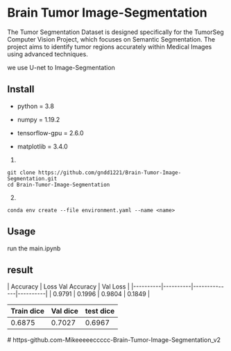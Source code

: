 # Brain Tumor Image-Segmentation
The Tumor Segmentation Dataset is designed specifically for the TumorSeg Computer Vision Project, which focuses on Semantic Segmentation. The project aims to identify tumor regions accurately within Medical Images using advanced techniques.

we use U-net to Image-Segmentation

## Install
* python = 3.8

* numpy = 1.19.2

* tensorflow-gpu = 2.6.0

* matplotlib = 3.4.0

1.
```
git clone https://github.com/gndd1221/Brain-Tumor-Image-Segmentation.git
cd Brain-Tumor-Image-Segmentation
```
2.
```
conda env create --file environment.yaml --name <name>
```

## Usage

run the main.ipynb

## result

| Accuracy |   Loss     Val Accuracy | Val Loss |
|----------|----------|--------------|----------|
| 0.9791   | 0.1996   | 0.9804       |  0.1849  |

| Train dice | Val dice  | test dice |
|------------|-----------|-----------|
| 0.6875     | 0.7027    | 0.6967    |

#   h t t p s - g i t h u b . c o m - M i k e e e e e c c c c c - B r a i n - T u m o r - I m a g e - S e g m e n t a t i o n _ v 2 
 
 
